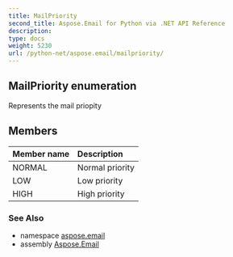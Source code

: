 ```yaml
---
title: MailPriority
second_title: Aspose.Email for Python via .NET API Reference
description: 
type: docs
weight: 5230
url: /python-net/aspose.email/mailpriority/
---
```


## MailPriority enumeration

Represents the mail priopity

## Members
| Member name | Description |
| :- | :- |
|NORMAL|Normal priority|
|LOW|Low priority|
|HIGH|High priority|

### See Also

* namespace [aspose.email](/email/python-net/aspose.email/)
* assembly [Aspose.Email](/email/python-net/)

